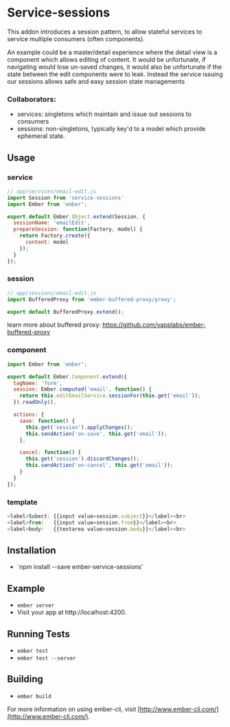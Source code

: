 # Service-sessions

This addon introduces a session pattern, to allow stateful services to service
multiple consumers (often components). 

An example could be a master/detail experience where the detail view is a
component which allows editing of content. It would be unfortunate, if
navigating would lose un-saved changes, it would also be unfortunate if the
state between the edit components were to leak. Instead the service issuing our
sessions allows safe and easy session state managements

### Collaborators:

* services: singletons which maintain and issue out sessions to consumers
* sessions: non-singletons, typically key'd to a model which provide ephemeral state.

## Usage

### service

```js
// app/services/email-edit.js
import Session from 'service-sessions'
import Ember from 'ember';

export default Ember.Object.extend(Session, {
  sessionName: 'emailEdit',
  prepareSession: function(Factory, model) {
    return Factory.create({
      content: model
    });
  }
});
```

### session

```js
// app/sessions/email-edit.js
import BufferedProxy from 'ember-buffered-proxy/proxy';

export default BufferedProxy.extend();
```

learn more about buffered proxy: https://github.com/yapplabs/ember-buffered-proxy

### component
```js
import Ember from 'ember';

export default Ember.Component.extend({
  tagName: 'form',
  session: Ember.computed('email', function() {
    return this.editEmailService.sessionFor(this.get('email'));
  }).readOnly(),

  actions: {
    save: function() {
      this.get('session').applyChanges();
      this.sendAction('on-save', this.get('email'));
    },

    cancel: function() {
      this.get('session').discardChanges();
      this.sendAction('on-cancel', this.get('email'));
    }
  }
});
```

### template

```js
<label>Subect: {{input value=session.subject}}</label><br>
<label>from:   {{input value=session.from}}</label><br>
<label>body:   {{textarea value=session.body}}</label><br>
```

## Installation

* `npm install --save ember-service-sessions'

## Example

* `ember server`
* Visit your app at http://localhost:4200.

## Running Tests

* `ember test`
* `ember test --server`

## Building

* `ember build`

For more information on using ember-cli, visit [http://www.ember-cli.com/](http://www.ember-cli.com/).
